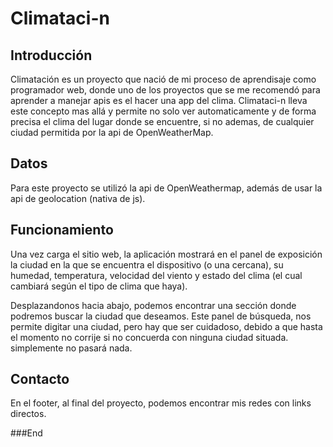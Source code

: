 # Climataci-n

## Introducción
Climatación es un proyecto que nació de mi proceso de aprendisaje como programador web, donde uno de los proyectos que se me recomendó para aprender a manejar apis es el hacer una app del clima. Climataci-n lleva este concepto mas allá y permite no solo ver automaticamente y de forma precisa el clima del lugar donde se encuentre, si no ademas, de cualquier ciudad permitida por la api de OpenWeatherMap. 
## Datos
Para este proyecto se utilizó la api de OpenWeathermap, además de usar la api de geolocation (nativa de js).

## Funcionamiento
Una vez carga el sitio web, la aplicación mostrará en el panel de exposición la ciudad en la que se encuentra el dispositivo (o una cercana), su humedad, temperatura, velocidad del viento y estado del clima (el cual cambiará según el tipo de clima que haya).

Desplazandonos hacia abajo, podemos encontrar una sección donde podremos buscar la ciudad que deseamos. Este panel de búsqueda, nos permite digitar una ciudad, pero hay que ser cuidadoso, debido a que hasta el momento no corrije si no concuerda con ninguna ciudad situada. simplemente no pasará nada.


## Contacto
En el footer, al final del proyecto, podemos encontrar mis redes con links directos.

###End